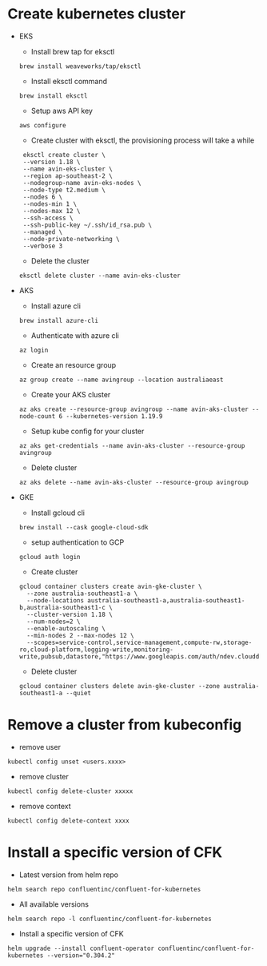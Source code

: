 # Create kubernetes cluster 
  * EKS
    * Install brew tap for eksctl
    ```
    brew install weaveworks/tap/eksctl
    ```
    * Install eksctl command
    ```
    brew install eksctl
    ```
    * Setup aws API key
    ```
    aws configure
    ```
    * Create cluster with eksctl, the provisioning process will take a while
    ```
     eksctl create cluster \
     --version 1.18 \
     --name avin-eks-cluster \
     --region ap-southeast-2 \
     --nodegroup-name avin-eks-nodes \
     --node-type t2.medium \
     --nodes 6 \
     --nodes-min 1 \
     --nodes-max 12 \
     --ssh-access \
     --ssh-public-key ~/.ssh/id_rsa.pub \
     --managed \
     --node-private-networking \
     --verbose 3
    ```
    * Delete the cluster
    ```
    eksctl delete cluster --name avin-eks-cluster
    ```

  * AKS
    * Install azure cli
    ```
    brew install azure-cli
    ```
    * Authenticate with azure cli
    ```
    az login
    ```
    * Create an resource group
    ```
    az group create --name avingroup --location australiaeast
    ```
    * Create your AKS cluster
    ```
    az aks create --resource-group avingroup --name avin-aks-cluster --node-count 6 --kubernetes-version 1.19.9
    ```
    * Setup kube config for your cluster
    ```
    az aks get-credentials --name avin-aks-cluster --resource-group avingroup
    ```
    * Delete cluster
    ```
    az aks delete --name avin-aks-cluster --resource-group avingroup
    ```

  * GKE 
    * Install gcloud cli
    ```
    brew install --cask google-cloud-sdk
    ```
    * setup authentication to GCP
    ```
    gcloud auth login
    ```
    * Create cluster
    ```
    gcloud container clusters create avin-gke-cluster \
      --zone australia-southeast1-a \
      --node-locations australia-southeast1-a,australia-southeast1-b,australia-southeast1-c \
      --cluster-version 1.18 \
      --num-nodes=2 \
      --enable-autoscaling \
      --min-nodes 2 --max-nodes 12 \
      --scopes=service-control,service-management,compute-rw,storage-ro,cloud-platform,logging-write,monitoring-write,pubsub,datastore,"https://www.googleapis.com/auth/ndev.clouddns.readwrite"
    ```

    * Delete cluster
    ```
    gcloud container clusters delete avin-gke-cluster --zone australia-southeast1-a --quiet
    ```


# Remove a cluster from kubeconfig
  * remove user
  ```
  kubectl config unset <users.xxxx>
  ```
  * remove cluster
  ```
  kubectl config delete-cluster xxxxx
  ```
  * remove context
  ```
  kubectl config delete-context xxxx
  ```

# Install a specific version of CFK
  * Latest version from helm repo
  ```
  helm search repo confluentinc/confluent-for-kubernetes
  ```
  * All available versions
  ```
  helm search repo -l confluentinc/confluent-for-kubernetes
  ```
  * Install a specific version of CFK
  ```
  helm upgrade --install confluent-operator confluentinc/confluent-for-kubernetes --version="0.304.2"
  ```


